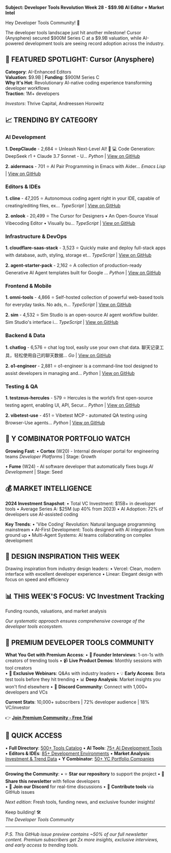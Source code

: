 **Subject: Developer Tools Revolution Week 28 - $$9.9B AI Editor + Market Intel**

Hey Developer Tools Community! 🚀

The developer tools landscape just hit another milestone! Cursor (Anysphere) secured $900M Series C at a $9.9B valuation, while AI-powered development tools are seeing record adoption across the industry.

## 🌟 FEATURED SPOTLIGHT: Cursor (Anysphere)

**Category**: AI-Enhanced Editors  
**Valuation**: $9.9B | **Funding**: $900M Series C  
**Why It's Hot**: Revolutionary AI-native coding experience transforming developer workflows  
**Traction**: 1M+ developers  

*Investors*: Thrive Capital, Andreessen Horowitz

## 📈 TRENDING BY CATEGORY

### AI Development
**1. DeepClaude** - 2,684 ⭐
   Unleash Next-Level AI! 🚀  💻 Code Generation: DeepSeek r1 + Claude 3.7 Sonnet - U...
   *Python* | [View on GitHub](https://github.com/ErlichLiu/DeepClaude)

**2. aidermacs** - 701 ⭐
   AI Pair Programming in Emacs with Aider...
   *Emacs Lisp* | [View on GitHub](https://github.com/MatthewZMD/aidermacs)


### Editors & IDEs
**1. cline** - 47,205 ⭐
   Autonomous coding agent right in your IDE, capable of creating/editing files, ex...
   *TypeScript* | [View on GitHub](https://github.com/cline/cline)

**2. onlook** - 20,499 ⭐
   The Cursor for Designers • An Open-Source Visual Vibecoding Editor • Visually bu...
   *TypeScript* | [View on GitHub](https://github.com/onlook-dev/onlook)


### Infrastructure & DevOps
**1. cloudflare-saas-stack** - 3,523 ⭐
   Quickly make and deploy full-stack apps with database, auth, styling, storage et...
   *TypeScript* | [View on GitHub](https://github.com/supermemoryai/cloudflare-saas-stack)

**2. agent-starter-pack** - 2,162 ⭐
   A collection of production-ready Generative AI Agent templates built for Google ...
   *Python* | [View on GitHub](https://github.com/GoogleCloudPlatform/agent-starter-pack)


### Frontend & Mobile
**1. omni-tools** - 4,866 ⭐
   Self-hosted collection of powerful web-based tools for everyday tasks. No ads, n...
   *TypeScript* | [View on GitHub](https://github.com/iib0011/omni-tools)

**2. sim** - 4,532 ⭐
   Sim Studio is an open-source AI agent workflow builder. Sim Studio's interface i...
   *TypeScript* | [View on GitHub](https://github.com/simstudioai/sim)


### Backend & Data
**1. chatlog** - 6,576 ⭐
   chat log tool, easily use your own chat data. 聊天记录工具，轻松使用自己的聊天数据...
   *Go* | [View on GitHub](https://github.com/sjzar/chatlog)

**2. o1-engineer** - 2,881 ⭐
   o1-engineer is a command-line tool designed to assist developers in managing and...
   *Python* | [View on GitHub](https://github.com/Doriandarko/o1-engineer)


### Testing & QA
**1. testzeus-hercules** - 579 ⭐
   Hercules is the world’s first open-source testing agent, enabling UI, API, Secur...
   *Python* | [View on GitHub](https://github.com/test-zeus-ai/testzeus-hercules)

**2. vibetest-use** - 451 ⭐
   Vibetest MCP - automated QA testing using Browser-Use agents...
   *Python* | [View on GitHub](https://github.com/browser-use/vibetest-use)


## 🚀 Y COMBINATOR PORTFOLIO WATCH

**Growing Fast**:
• **Cortex** (W20) - Internal developer portal for engineering teams
  *Developer Platforms* | Stage: Growth

• **Fume** (W24) - AI software developer that automatically fixes bugs
  *AI Development* | Stage: Seed


## 💰 MARKET INTELLIGENCE

**2024 Investment Snapshot**:
• Total VC Investment: $15B+ in developer tools
• Average Series A: $25M (up 40% from 2023)
• AI Adoption: 72% of developers use AI-assisted coding

**Key Trends**:
• 'Vibe Coding' Revolution: Natural language programming mainstream
• AI-First Development: Tools designed with AI integration from ground up
• Multi-Agent Systems: AI teams collaborating on complex development


## 🎨 DESIGN INSPIRATION THIS WEEK

Drawing inspiration from industry design leaders:
• Vercel: Clean, modern interface with excellent developer experience
• Linear: Elegant design with focus on speed and efficiency


## 📊 THIS WEEK'S FOCUS: VC Investment Tracking

Funding rounds, valuations, and market analysis

*Our systematic approach ensures comprehensive coverage of the developer tools ecosystem.*

## 🎯 PREMIUM DEVELOPER TOOLS COMMUNITY

**What You Get with Premium Access**:
• 🎤 **Founder Interviews**: 1-on-1s with creators of trending tools
• 📹 **Live Product Demos**: Monthly sessions with tool creators  
• 🎪 **Exclusive Webinars**: Q&As with industry leaders
• 💡 **Early Access**: Beta test tools before they hit trending
• 📊 **Deep Analysis**: Market insights you won't find elsewhere
• 💬 **Discord Community**: Connect with 1,000+ developers and VCs

**Current Stats**: 10,000+ subscribers | 72% developer audience | 18% VC/investor

👉 **[Join Premium Community - Free Trial](YOUR_NEWSLETTER_LINK)**

## 🔗 QUICK ACCESS

• **Full Directory**: [500+ Tools Catalog](https://github.com/haybaler/devtoolsmarketing)
• **AI Tools**: [75+ AI Development Tools](https://github.com/haybaler/devtoolsmarketing/tree/main/tools/ai-powered-development)
• **Editors & IDEs**: [85+ Development Environments](https://github.com/haybaler/devtoolsmarketing/tree/main/tools/editors-ides)
• **Market Analysis**: [Investment & Trend Data](https://github.com/haybaler/devtoolsmarketing/tree/main/analysis)
• **Y Combinator**: [50+ YC Portfolio Companies](https://github.com/haybaler/devtoolsmarketing/tree/main/analysis)

---

**Growing the Community**:
• ⭐ **Star our repository** to support the project
• 📧 **Share this newsletter** with fellow developers  
• 💬 **Join our Discord** for real-time discussions
• 📝 **Contribute tools** via GitHub issues

*Next edition*: Fresh tools, funding news, and exclusive founder insights!

Keep building! 🛠️  
*The Developer Tools Community*

---

*P.S. This GitHub issue preview contains ~50% of our full newsletter content. Premium subscribers get 2x more insights, exclusive interviews, and early access to trending tools.*
